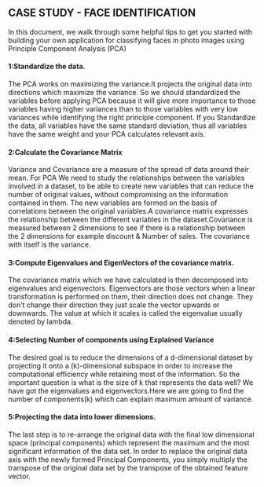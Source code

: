 ## CASE STUDY - FACE IDENTIFICATION

In this document, we walk through some helpful tips to get you started with building your own 
application for classifying faces in photo images using Principle Component Analysis (PCA)

#### 1:Standardize the data.
The PCA works on maximizing the variance.It projects the original data into directions which maximize the variance. So we should standardized the variables before applying PCA because it will give more importance to those variables having higher variances than to those variables with very low variances while identifying the right principle component. If you Standardize the data, all variables have the same standard deviation, thus all variables have the same weight and your PCA calculates relevant axis.
#### 2:Calculate the Covariance Matrix
Variance and Covariance are a measure of the spread of data around their mean. For PCA We need to study the relationships between the variables involved in a dataset, to be able to create new variables that can reduce the number of original values, without compromising on the information contained in them. The new variables are formed on the basis of correlations between the original variables.A covariance matrix expresses the relationship between the different variables in the dataset.Covariance is measured between 2 dimensions to see if there is a relationship between the 2 dimensions for example discount & Number of sales. The covariance with itself is the variance.
####  3:Compute Eigenvalues and EigenVectors of the covariance matrix.
The covariance matrix which we have calculated is then decomposed into eigenvalues and eigenvectors. Eigenvectors are those vectors when a linear transformation is performed on them, their direction does not change. They don’t change their direction they just scale the vector upwards or downwards. The value at which it scales is called the eigenvalue usually denoted by lambda.
#### 4:Selecting Number of components using Explained Variance
The desired goal is to reduce the dimensions of a d-dimensional dataset by projecting it onto a (k)-dimensional subspace in order to increase the computational efficiency while retaining most of the information. So the important question is what is the size of k that represents the data well?
We have got the eigenvalues and eigenvectors.Here we are going to find the number of components(k) which can explain maximum amount of variance.
#### 5:Projecting the data into lower dimensions.
The last step is to re-arrange the original data with the final low dimensional space (principal components) which represent the maximum and the most significant information of the data set. In order to replace the original data axis with the newly formed Principal Components, you simply multiply the transpose of the original data set by the transpose of the obtained feature vector.
